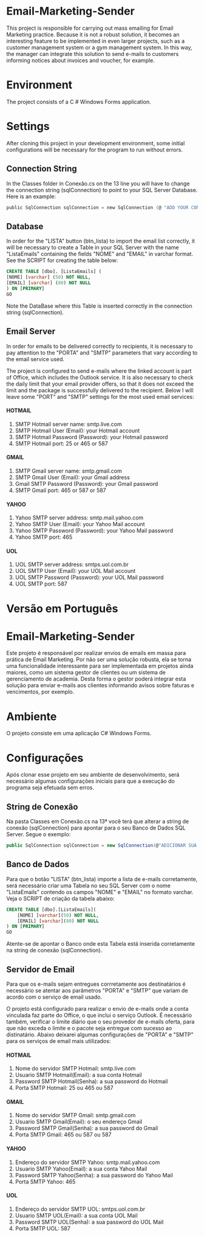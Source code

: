 # Email-Marketing-Sender
This project is responsible for carrying out mass emailing for Email Marketing practice. Because it is not a robust solution, it becomes an interesting feature to be implemented in even larger projects, such as a customer management system or a gym management system. In this way, the manager can integrate this solution to send e-mails to customers informing notices about invoices and voucher, for example.

# Environment
The project consists of a C # Windows Forms application.

# Settings
After cloning this project in your development environment, some initial configurations will be necessary for the program to run without errors.

## Connection String
In the Classes folder in Conexão.cs on the 13 line you will have to change the connection string (sqlConnection) to point to your SQL Server Database. Here is an example:

```C #
public SqlConnection sqlConnection = new SqlConnection (@ "ADD YOUR CONNECTION STRING");
```
## Database
In order for the "LISTA" button (btn_lista) to import the email list correctly, it will be necessary to create a Table in your SQL Server with the name "ListaEmails" containing the fields "NOME" and "EMAIL" in varchar format. See the SCRIPT for creating the table below:

```SQL
CREATE TABLE [dbo]. [ListaEmails] (
[NOME] [varchar] (50) NOT NULL,
[EMAIL] [varchar] (80) NOT NULL
) ON [PRIMARY]
GO
```
Note the DataBase where this Table is inserted correctly in the connection string (sqlConnection).

## Email Server
In order for emails to be delivered correctly to recipients, it is necessary to pay attention to the "PORTA" and "SMTP" parameters that vary according to the email service used.

The project is configured to send e-mails where the linked account is part of Office, which includes the Outlook service.
It is also necessary to check the daily limit that your email provider offers, so that it does not exceed the limit and the package is successfully delivered to the recipient.
Below I will leave some "PORT" and "SMTP" settings for the most used email services:

#### HOTMAIL
1. SMTP Hotmail server name: smtp.live.com
2. SMTP Hotmail User (Email): your Hotmail account
3. SMTP Hotmail Password (Password): your Hotmail password
4. SMTP Hotmail port: 25 or 465 or 587

#### GMAIL
1. SMTP Gmail server name: smtp.gmail.com
2. SMTP Gmail User (Email): your Gmail address
3. Gmail SMTP Password (Password): your Gmail password
4. SMTP Gmail port: 465 or 587 or 587

#### YAHOO
1. Yahoo SMTP server address: smtp.mail.yahoo.com
2. Yahoo SMTP User (Email): your Yahoo Mail account
3. Yahoo SMTP Password (Password): your Yahoo Mail password
4. Yahoo SMTP port: 465

#### UOL
1. UOL SMTP server address: smtps.uol.com.br
2. UOL SMTP User (Email): your UOL Mail account
3. UOL SMTP Password (Password): your UOL Mail password
4. UOL SMTP port: 587

# Versão em Português

# Email-Marketing-Sender
Este projeto é responsável por realizar envios de emails em massa para prática de Email Marketing. Por não ser uma solução robusta, ela se torna uma funcionalidade interessante para ser implementada em projetos ainda maiores, como um sistema gestor de clientes ou um sistema de gerenciamento de academia. Desta forma o gestor poderá integrar esta solução para enviar e-mails aos clientes informando avisos sobre faturas e vencimentos, por exemplo.

# Ambiente
O projeto consiste em uma aplicação C# Windows Forms.

# Configurações
Após clonar esse projeto em seu ambiente de desenvolvimento, será necessário algumas configurações iniciais para que a execução do programa seja efetuada sem erros.

## String de Conexão
Na pasta Classes em Conexão.cs na 13ª você terá que alterar a string de conexão (sqlConnection) para apontar para o seu Banco de Dados SQL Server. Segue o exemplo:

```C#
public SqlConnection sqlConnection = new SqlConnection(@"ADICIONAR SUA STRING DE CONEXÃO");
```
## Banco de Dados
Para que o botão "LISTA" (btn_lista) importe a lista de e-mails corretamente, será necessário criar uma Tabela no seu SQL Server com o nome "ListaEmails" contendo os campos "NOME" e "EMAIL" no formato varchar. Veja o SCRIPT de criação da tabela abaixo:

```SQL
CREATE TABLE [dbo].[ListaEmails](
	[NOME] [varchar](50) NOT NULL,
	[EMAIL] [varchar](80) NOT NULL
) ON [PRIMARY]
GO
```
Atente-se de apontar o Banco onde esta Tabela está inserida corretamente na string de conexão (sqlConnection).

## Servidor de Email
Para que os e-mails sejam entregues corrretamente aos destinatários é necessário se atentar aos parâmetros "PORTA" e "SMTP" que variam de acordo com o serviço de email usado.

O projeto está configurado para realizar o envio de e-mails onde a conta vinculada faz parte do Office, o que inclui o serviço Outlook.
É necessário também, verificar o limite diário que o seu provedor de e-mails oferta, para que não exceda o limite e o pacote seja entregue com sucesso ao distinatário.
Abaixo deixarei algumas configurações de "PORTA" e "SMTP" para os serviços de email mais utilizados:

#### HOTMAIL
1. Nome do servidor SMTP Hotmail: smtp.live.com
2. Usuario SMTP Hotmail(Email): a sua conta Hotmail
3. Password SMTP Hotmail(Senha): a sua password do Hotmail
4. Porta SMTP Hotmail: 25 ou 465 ou 587 

#### GMAIL
1. Nome do servidor SMTP Gmail: smtp.gmail.com
2. Usuario SMTP Gmail(Email): o seu endereço Gmail
3. Password SMTP Gmail(Senha): a sua password do Gmail
4. Porta SMTP Gmail: 465 ou 587 ou 587 

#### YAHOO
1. Endereço do servidor SMTP Yahoo: smtp.mail.yahoo.com
2. Usuario SMTP Yahoo(Email): a sua conta Yahoo Mail
3. Password SMTP Yahoo(Senha): a sua password do Yahoo Mail
4. Porta SMTP Yahoo: 465

#### UOL
1. Endereço do servidor SMTP UOL: smtps.uol.com.br
2. Usuario SMTP UOL(Email): a sua conta UOL Mail
3. Password SMTP UOL(Senha): a sua password do UOL Mail
4. Porta SMTP UOL: 587
